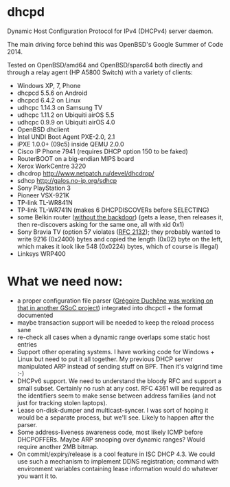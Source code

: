 dhcpd
=====

Dynamic Host Configuration Protocol for IPv4 (DHCPv4) server daemon.

The main driving force behind this was OpenBSD's Google Summer of Code 2014.

Tested on OpenBSD/amd64 and OpenBSD/sparc64 both directly and through
a relay agent (HP A5800 Switch) with a variety of clients:

- Windows XP, 7, Phone
- dhcpcd 5.5.6 on Android
- dhcpcd 6.4.2 on Linux
- udhcpc 1.14.3 on Samsung TV
- udhcpc 1.11.2 on Ubiquiti airOS 5.5
- udhcpc 0.9.9 on Ubiquiti airOS 4.0
- OpenBSD dhclient
- Intel UNDI Boot Agent PXE-2.0, 2.1
- iPXE 1.0.0+ (09c5) inside QEMU 2.0.0
- Cisco IP Phone 7941 (requires DHCP option 150 to be faked)
- RouterBOOT on a big-endian MIPS board
- Xerox WorkCentre 3220
- dhcdrop http://www.netpatch.ru/devel/dhcdrop/
- sdhcp http://galos.no-ip.org/sdhcp
- Sony PlayStation 3
- Pioneer VSX-921K
- TP-link TL-WR841N
- TP-link TL-WR741N (makes 6 DHCPDISCOVERs before SELECTING)
- some Belkin router ([without the backdoor](https://github.com/elvanderb/TCP-32764)) (gets a lease, then releases it, then re-discovers asking for the same one, all with xid 0x1)
- Sony Bravia TV (option 57 violates ([RFC 2132](http://tools.ietf.org/html/rfc2132)); they probably wanted to write 9216 (0x2400) bytes and copied the length (0x02) byte on the left, which makes it look like 548 (0x0224) bytes, which of course is illegal)
- Linksys WRP400

What we need now:
=================
- a proper configuration file parser ([Grégoire Duchêne was working on that
  in another GSoC project](http://www.google-melange.com/gsoc/project/details/google/gsoc2014/gduchene/5717271485874176)) integrated into dhcpctl + the format documented
- maybe transaction support will be needed to keep the reload process sane
- re-check all cases when a dynamic range overlaps some static host entries
- Support other operating systems.  I have working code for Windows + Linux
  but need to put it all together.  My previous DHCP server manipulated ARP
  instead of sending stuff on BPF.  Then it's valgrind time :-)
- DHCPv6 support.  We need to understand the bloody RFC and support a small
  subset.  Certainly no rush at any cost.  RFC 4361 will be required as the
  identifiers seem to make sense between address families (and not just for
  tracking stolen laptops).
- Lease on-disk-dumper and multicast-syncer.  I was sort of hoping it would
  be a separate process, but we'll see.  Likely to happen after the parser.
- Some address-liveness awareness code, most likely ICMP before DHCPOFFERs.
  Maybe ARP snooping over dynamic ranges?  Would require another 2MB bitmap.
- On commit/expiry/release is a cool feature in ISC DHCP 4.3.  We could use
  such a mechanism to implement DDNS registration; command with environment
  variables containing lease information would do whatever you want it to.
